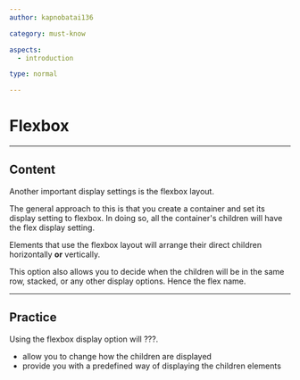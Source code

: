 ```yaml
---
author: kapnobatai136

category: must-know

aspects:
  - introduction

type: normal

---
```


# Flexbox

---
## Content

Another important display settings is the flexbox layout.

The general approach to this is that you create a container and set its display setting to flexbox. In doing so, all the container's children will have the flex display setting.

Elements that use the flexbox layout will arrange their direct children horizontally **or** vertically.

This option also allows you to decide when the children will be in the same row, stacked, or any other display options. Hence the flex name.

---
## Practice

Using the flexbox display option will ???.

* allow you to change how the children are displayed
* provide you with a predefined way of displaying the children elements